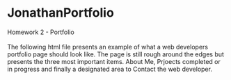 # JonathanPortfolio
Homework 2 - Portfolio
<br><br>
The following html file presents an example of what a web developers portfolio page should look like. The page is still rough around the edges but presents the three most important items. About Me, Prjoects completed or in progress and finally a designated area to Contact the web developer.  